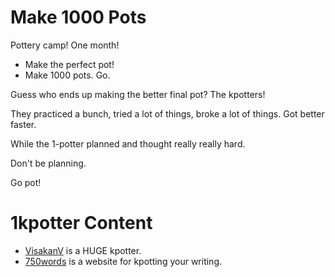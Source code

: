 # Make 1000 Pots

Pottery camp! One month!

- Make the perfect pot!
- Make 1000 pots. Go.

Guess who ends up making the better final pot? The kpotters!

They practiced a bunch, tried a lot of things, broke a lot of things. Got better faster.

While the 1-potter planned and thought really really hard.

Don't be planning.

Go pot!


# 1kpotter Content

- [VisakanV](https://xcancel.com/visakanv/status/1356909126110957570?lang=bg) is a HUGE kpotter.
- [750words](https://new.750words.com/) is a website for kpotting your writing.

